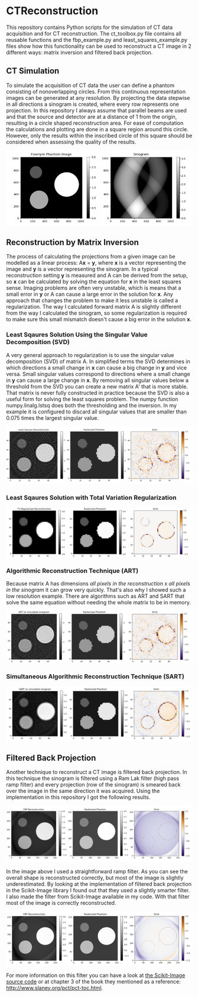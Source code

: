 # CTReconstruction

This repository contains Python scripts for the simulation of CT data acquisition and for CT reconstruction. The ct_toolbox.py file contains all reusable functions and the fbp_example.py and least_squares_example.py files show how this functionality can be used to reconstruct a CT image in 2 different ways: matrix inversion and filtered back projection.

## CT Simulation
To simulate the acquisition of CT data the user can define a phantom consisting of nonoverlapping circles. From this continuous representation images can be generated at any resolution. By projecting the data stepwise in all directions a sinogram is created, where every row represents one projection. In this repository I always assume that parallel beams are used and that the source and detector are at a distance of 1 from the origin, resulting in a circle shaped reconstruction area. For ease of computation the calculations and plotting are done in a square region around this circle. However, only the results within the inscribed circle of this square should be considered when assessing the quality of the results.

![Phantom and sinogram](https://raw.githubusercontent.com/D1rk123/CTReconstruction/master/GithubImages/PhantomAndSinogram.png)

## Reconstruction by Matrix Inversion
The process of calculating the projections from a given image can be modelled as a linear process: A**x** = **y**, where **x** is a vector representing the image and **y** is a vector representing the sinogram. In a typical reconstruction setting **y** is measured and A can be derived from the setup, so **x** can be calculated by solving the equation for **x** in the least squares sense. Imaging problems are often very unstable, which is means that a small error in **y** or A can cause a large error in the solution for **x**. Any approach that changes the problem to make it less unstable is called a regularization. The way I calculated forward matrix A is slightly different from the way I calculated the sinogram, so some regularization is required to make sure this small mismatch doesn't cause a big error in the solution **x**.

### Least Sqaures Solution Using the Singular Value Decomposition (SVD)
A very general approach to regularization is to use the singular value decomposition (SVD) of matrix A. In simplified terms the SVD determines in which directions a small change in **x** can cause a big change in **y** and vice versa. Small singular values correspond to directions where a small change in **y** can cause a large change in **x**. By removing all singular values below a threshold from the SVD you can create a new matrix A' that is more stable. That matrix is never fully constructed in practice because the SVD is also a useful form for solving the least squares problem. The numpy function numpy.linalg.lstsq does both the thresholding and the inversion. In my example it is configured to discard all singular values that are smaller than 0.075 times the largest singular value.

![Matrix inversion reconstruction](https://raw.githubusercontent.com/D1rk123/CTReconstruction/master/GithubImages/LeastSquares.png)

### Least Sqaures Solution with Total Variation Regularization

![Matrix inversion reconstruction](https://raw.githubusercontent.com/D1rk123/CTReconstruction/master/GithubImages/CVX_TV.png)

### Algorithmic Reconstruction Technique (ART)

Because matrix A has dimensions *all pixels in the reconstruction* x *all pixels in the sinogram* it can grow very quickly. That's also why I showed such a low resolution example. There are algorithms such as ART and SART that solve the same equation without needing the whole matrix to be in memory.

![Matrix inversion reconstruction](https://raw.githubusercontent.com/D1rk123/CTReconstruction/master/GithubImages/Art.png)

### Simultaneous Algorithmic Reconstruction Technique (SART)
![Matrix inversion reconstruction](https://raw.githubusercontent.com/D1rk123/CTReconstruction/master/GithubImages/Sart.png)

## Filtered Back Projection
Another technique to reconstruct a CT image is filtered back projection. In this technique the sinogram is filtered using a Ram Lak filter (high pass ramp filter) and every projection (row of the sinogram) is smeared back over the image in the same direction it was acquired. Using the implementation in this repository I got the following results.

![Filtered back projection reconstruction](https://raw.githubusercontent.com/D1rk123/CTReconstruction/master/GithubImages/FilteredBackProjection.png)

In the image above I used a straightforward ramp filter. As you can see the overall shape is reconstructed correctly, but most of the image is slightly underestimated. By looking at the implementation of filtered back projection in the Scikit-Image library I found out that they used a slightly smarter filter. I also made the filter from Scikit-Image available in my code. With that filter most of the image is correctly reconstructed.

![Filtered back projection reconstruction with smarter filter](https://raw.githubusercontent.com/D1rk123/CTReconstruction/master/GithubImages/FilteredBackProjectionSkimageFilter.png)

For more information on this filter you can have a look at [the Scikit-Image source code](https://github.com/scikit-image/scikit-image/blob/master/skimage/transform/radon_transform.py#L184-L305) or at chapter 3 of the book they mentioned as a reference: http://www.slaney.org/pct/pct-toc.html.
